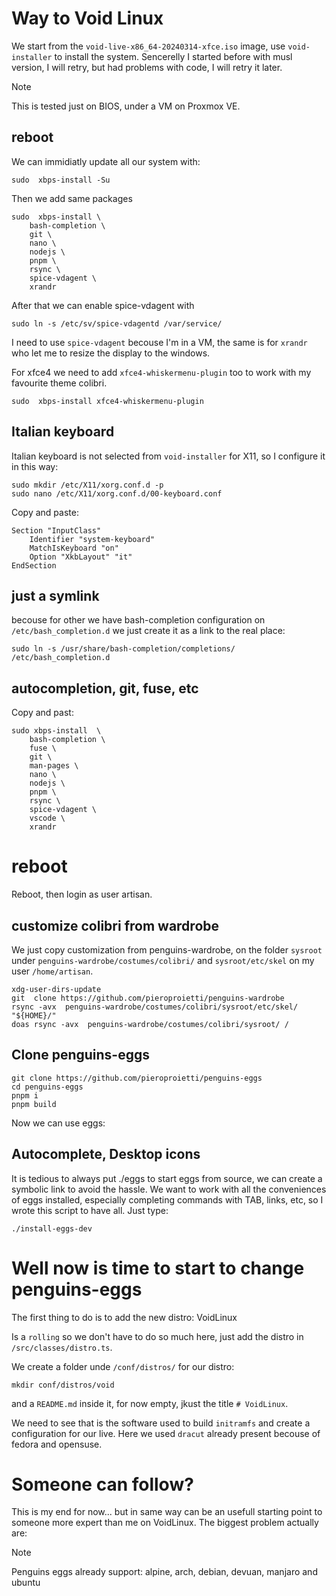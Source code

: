 # Way to Void Linux
We start from the `void-live-x86_64-20240314-xfce.iso` image, use `void-installer` to install the system. Sencerelly I started before with musl version, I will retry, but had problems with code, I will retry it later.

> [!NOTE]
> This is tested just on BIOS, under a VM on Proxmox VE.

## reboot
We can immidiatly update all our system with:
``` 
sudo  xbps-install -Su
```

Then we add same packages
``` 
sudo  xbps-install \
    bash-completion \
    git \
    nano \
    nodejs \
    pnpm \
    rsync \
    spice-vdagent \
    xrandr 
``` 

After that we can enable spice-vdagent with
``` 
sudo ln -s /etc/sv/spice-vdagentd /var/service/
``` 
I need to use `spice-vdagent` becouse I'm in a VM, the same is for `xrandr` who let me to resize the display to the windows. 

For xfce4 we need to add `xfce4-whiskermenu-plugin` too to work with my favourite theme colibri.
``` 
sudo  xbps-install xfce4-whiskermenu-plugin
``` 

## Italian keyboard
Italian keyboard is not selected from `void-installer` for X11, so I configure it in this way:

```
sudo mkdir /etc/X11/xorg.conf.d -p
sudo nano /etc/X11/xorg.conf.d/00-keyboard.conf
```

Copy and paste:
```
Section "InputClass"
    Identifier "system-keyboard"
    MatchIsKeyboard "on"
    Option "XkbLayout" "it"
EndSection
```

## just a symlink
becouse for other we have bash-completion configuration on `/etc/bash_completion.d` we just create it as a link to the real place:

```
sudo ln -s /usr/share/bash-completion/completions/ /etc/bash_completion.d
```

## autocompletion, git, fuse, etc

Copy and past:
```
sudo xbps-install  \
    bash-completion \
    fuse \
    git \
    man-pages \
    nano \
    nodejs \
    pnpm \
    rsync \
    spice-vdagent \
    vscode \
    xrandr 
```

# reboot
Reboot, then login as user artisan.


## customize colibri from wardrobe
We just copy customization from penguins-wardrobe, on the folder `sysroot` under `penguins-wardrobe/costumes/colibri/` and `sysroot/etc/skel` on my user `/home/artisan`.

```
xdg-user-dirs-update
git  clone https://github.com/pieroproietti/penguins-wardrobe
rsync -avx  penguins-wardrobe/costumes/colibri/sysroot/etc/skel/ "${HOME}/"
doas rsync -avx  penguins-wardrobe/costumes/colibri/sysroot/ /

```

## Clone penguins-eggs
```
git clone https://github.com/pieroproietti/penguins-eggs
cd penguins-eggs
pnpm i
pnpm build

```

Now we can use eggs:

## Autocomplete, Desktop icons
It is tedious to always put ./eggs to start eggs from source, we can create a symbolic link to avoid the hassle.  We want to work with all the conveniences of eggs installed, especially completing commands with TAB, links, etc, so I wrote this script to have all. Just type:

```
./install-eggs-dev

```

# Well now is time to start to change penguins-eggs
The first thing to do is to add the new distro: VoidLinux

Is a `rolling` so we don't have to do so much here, just add the distro in `/src/classes/distro.ts`.

We create a folder unde `/conf/distros/` for our distro:
```
mkdir conf/distros/void
```
and a `README.md` inside it, for now empty, jkust the title `# VoidLinux`.


We need to see that is the software used to build `initramfs` and create a configuration for our live. Here we used `dracut` already present becouse of fedora and opensuse.


# Someone can follow? 
This is my end for now... but in same way can be an usefull starting point to someone more expert than me on VoidLinux. The biggest problem actually are: 

> [!NOTE]
> Penguins eggs already support: alpine, arch, debian, devuan, manjaro and ubuntu


